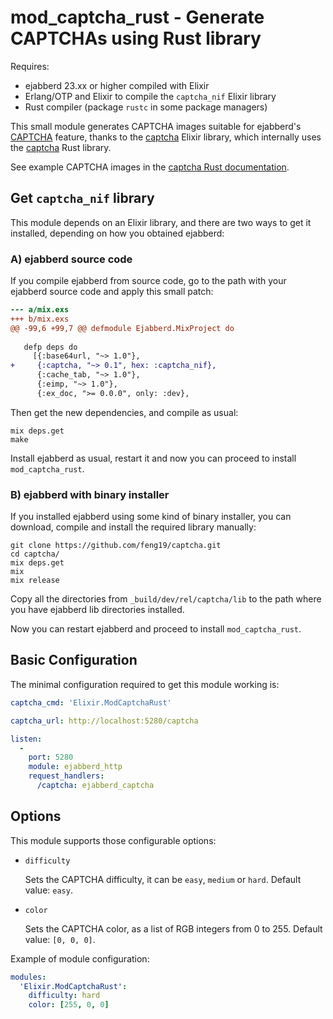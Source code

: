 mod_captcha_rust - Generate CAPTCHAs using Rust library
=======================================================

Requires:
- ejabberd 23.xx or higher compiled with Elixir
- Erlang/OTP and Elixir to compile the `captcha_nif` Elixir library
- Rust compiler (package `rustc` in some package managers)


This small module generates CAPTCHA images suitable for ejabberd's
[CAPTCHA](https://docs.ejabberd.im/admin/configuration/basic/#captcha) feature,
thanks to the [captcha](https://github.com/feng19/captcha) Elixir library,
which internally uses the [captcha](https://github.com/daniel-e/captcha) Rust library.

See example CAPTCHA images in the
[captcha Rust documentation](https://docs.rs/captcha/latest/captcha/).


Get `captcha_nif` library
-------------------------

This module depends on an Elixir library, and there are two ways to get it installed,
depending on how you obtained ejabberd:

### A) ejabberd source code

If you compile ejabberd from source code, go to the path with your
ejabberd source code and apply this small patch:
```diff
--- a/mix.exs
+++ b/mix.exs
@@ -99,6 +99,7 @@ defmodule Ejabberd.MixProject do
 
   defp deps do
     [{:base64url, "~> 1.0"},
+     {:captcha, "~> 0.1", hex: :captcha_nif},
      {:cache_tab, "~> 1.0"},
      {:eimp, "~> 1.0"},
      {:ex_doc, ">= 0.0.0", only: :dev},
```

Then get the new dependencies, and compile as usual:
```
mix deps.get
make
```

Install ejabberd as usual, restart it
and now you can proceed to install `mod_captcha_rust`.


### B) ejabberd with binary installer

If you installed ejabberd using some kind of binary installer,
you can download, compile and install the required library manually:

```
git clone https://github.com/feng19/captcha.git
cd captcha/
mix deps.get
mix
mix release
```

Copy all the directories from `_build/dev/rel/captcha/lib`
to the path where you have ejabberd lib directories installed.

Now you can restart ejabberd and proceed to install `mod_captcha_rust`.


Basic Configuration
-------------------

The minimal configuration required to get this module working is:

```yaml
captcha_cmd: 'Elixir.ModCaptchaRust'

captcha_url: http://localhost:5280/captcha

listen:
  -
    port: 5280
    module: ejabberd_http
    request_handlers:
      /captcha: ejabberd_captcha
```

Options
-------

This module supports those configurable options:

* `difficulty`

  Sets the CAPTCHA difficulty, it can be `easy`, `medium` or `hard`.
  Default value: `easy`.

* `color`

  Sets the CAPTCHA color, as a list of RGB integers from 0 to 255.
  Default value: `[0, 0, 0]`.


Example of module configuration:

```yaml
modules:
  'Elixir.ModCaptchaRust':
    difficulty: hard
    color: [255, 0, 0]
```
